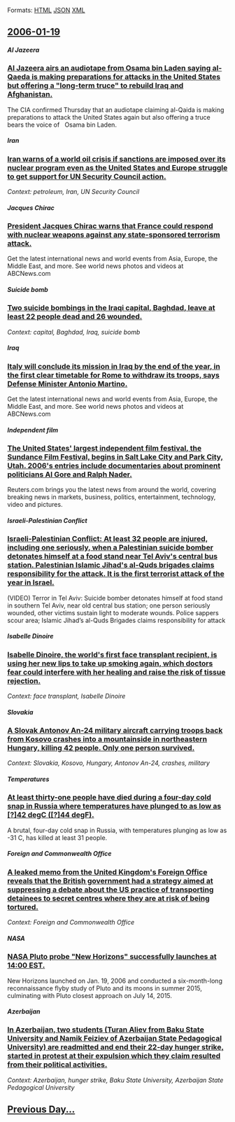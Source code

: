 
Formats: [HTML](2006/01/19/index.html)  [JSON](2006/01/19/index.json)  [XML](2006/01/19/index.xml)  

## [2006-01-19](/news/2006/01/19/index.md)

##### Al Jazeera
### [ Al Jazeera airs an audiotape from Osama bin Laden saying al-Qaeda is making preparations for attacks in the United States but offering a "long-term truce" to rebuild Iraq and Afghanistan. ](/news/2006/01/19/al-jazeera-airs-an-audiotape-from-osama-bin-laden-saying-al-qaeda-is-making-preparations-for-attacks-in-the-united-states-but-offering-a-l.md)
The CIA confirmed Thursday that an audiotape claiming al-Qaida is making preparations to attack the United States again but also offering a truce&#160; bears the voice of&#160;&#160; Osama bin Laden. 

##### Iran
### [ Iran warns of a world oil crisis if sanctions are imposed over its nuclear program even as the United States and Europe struggle to get support for UN Security Council action. ](/news/2006/01/19/iran-warns-of-a-world-oil-crisis-if-sanctions-are-imposed-over-its-nuclear-program-even-as-the-united-states-and-europe-struggle-to-get-sup.md)
_Context: petroleum, Iran, UN Security Council_

##### Jacques Chirac
### [ President Jacques Chirac warns that France could respond with nuclear weapons against any state-sponsored terrorism attack. ](/news/2006/01/19/president-jacques-chirac-warns-that-france-could-respond-with-nuclear-weapons-against-any-state-sponsored-terrorism-attack.md)
Get the latest international news and world events from Asia, Europe, the Middle East, and more. See world news photos and videos at ABCNews.com

##### Suicide bomb
### [ Two suicide bombings in the Iraqi capital, Baghdad, leave at least 22 people dead and 26 wounded. ](/news/2006/01/19/two-suicide-bombings-in-the-iraqi-capital-baghdad-leave-at-least-22-people-dead-and-26-wounded.md)
_Context: capital, Baghdad, Iraq, suicide bomb_

##### Iraq
### [ Italy will conclude its mission in Iraq by the end of the year, in the first clear timetable for Rome to withdraw its troops, says Defense Minister Antonio Martino. ](/news/2006/01/19/italy-will-conclude-its-mission-in-iraq-by-the-end-of-the-year-in-the-first-clear-timetable-for-rome-to-withdraw-its-troops-says-defense.md)
Get the latest international news and world events from Asia, Europe, the Middle East, and more. See world news photos and videos at ABCNews.com

##### Independent film
### [ The United States' largest independent film festival, the Sundance Film Festival, begins in Salt Lake City and Park City, Utah. 2006's entries include documentaries about prominent politicians Al Gore and Ralph Nader. ](/news/2006/01/19/the-united-states-largest-independent-film-festival-the-sundance-film-festival-begins-in-salt-lake-city-and-park-city-utah-2006-s-entr.md)
Reuters.com brings you the latest news from around the world, covering breaking news in markets, business, politics, entertainment, technology, video and pictures.

##### Israeli-Palestinian Conflict
### [ Israeli-Palestinian Conflict: At least 32 people are injured, including one seriously, when a Palestinian suicide bomber detonates himself at a food stand near Tel Aviv's central bus station. Palestinian Islamic Jihad's al-Quds brigades claims responsibility for the attack. It is the first terrorist attack of the year in Israel. ](/news/2006/01/19/israeli-palestinian-conflict-at-least-32-people-are-injured-including-one-seriously-when-a-palestinian-suicide-bomber-detonates-himself.md)
(VIDEO) Terror in Tel Aviv: Suicide bomber detonates himself at food stand in southern Tel Aviv, near old central bus station; one person seriously wounded, other victims sustain light to moderate wounds. Police sappers scour area; Islamic Jihad’s al-Quds Brigades claims responsibility for attack

##### Isabelle Dinoire
### [ Isabelle Dinoire, the world's first face transplant recipient, is using her new lips to take up smoking again, which doctors fear could interfere with her healing and raise the risk of tissue rejection. ](/news/2006/01/19/isabelle-dinoire-the-world-s-first-face-transplant-recipient-is-using-her-new-lips-to-take-up-smoking-again-which-doctors-fear-could-int.md)
_Context: face transplant, Isabelle Dinoire_

##### Slovakia
### [ A Slovak Antonov An-24 military aircraft carrying troops back from Kosovo crashes into a mountainside in northeastern Hungary, killing 42 people. Only one person survived. ](/news/2006/01/19/a-slovak-antonov-an-24-military-aircraft-carrying-troops-back-from-kosovo-crashes-into-a-mountainside-in-northeastern-hungary-killing-42-p.md)
_Context: Slovakia, Kosovo, Hungary, Antonov An-24, crashes, military_

##### Temperatures
### [ At least thirty-one people have died during a four-day cold snap in Russia where temperatures have plunged to as low as [?]42&nbsp;degC ([?]44&nbsp;degF). ](/news/2006/01/19/at-least-thirty-one-people-have-died-during-a-four-day-cold-snap-in-russia-where-temperatures-have-plunged-to-as-low-as-a42-nbsp-adegc-a.md)
A brutal, four-day cold snap in Russia, with temperatures plunging as low as -31 C, has killed at least 31 people.

##### Foreign and Commonwealth Office
### [ A leaked memo from the United Kingdom's Foreign Office reveals that the British government had a strategy aimed at suppressing a debate about the US practice of transporting detainees to secret centres where they are at risk of being tortured. ](/news/2006/01/19/a-leaked-memo-from-the-united-kingdom-s-foreign-office-reveals-that-the-british-government-had-a-strategy-aimed-at-suppressing-a-debate-abo.md)
_Context: Foreign and Commonwealth Office_

##### NASA
### [ NASA Pluto probe "New Horizons" successfully launches at 14:00 EST. ](/news/2006/01/19/nasa-pluto-probe-new-horizons-successfully-launches-at-14-00-est.md)
New Horizons launched on Jan. 19, 2006 and conducted a six-month-long reconnaissance flyby study of Pluto and its moons in summer 2015, culminating with Pluto closest approach on July 14, 2015.

##### Azerbaijan
### [ In Azerbaijan, two students (Turan Aliev from Baku State University and Namik Feiziev of Azerbaijan State Pedagogical University) are readmitted and end their 22-day hunger strike, started in protest at their expulsion which they claim resulted from their political activities. ](/news/2006/01/19/in-azerbaijan-two-students-turan-aliev-from-baku-state-university-and-namik-feiziev-of-azerbaijan-state-pedagogical-university-are-readm.md)
_Context: Azerbaijan, hunger strike, Baku State University, Azerbaijan State Pedagogical University_

## [Previous Day...](/news/2006/01/18/index.md)

